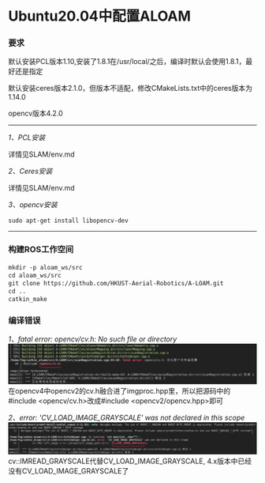 # Ubuntu20.04中配置ALOAM

### 要求

默认安装PCL版本1.10,安装了1.8.1在/usr/local/之后，编译时默认会使用1.8.1，最好还是指定

默认安装ceres版本2.1.0，但版本不适配，修改CMakeLists.txt中的ceres版本为1.14.0

opencv版本4.2.0

---

*1、PCL安装*

详情见SLAM/env.md

*2、Ceres安装*

详情见SLAM/env.md

*3、opencv安装*

```
sudo apt-get install libopencv-dev
```

---

### 构建ROS工作空间
```
mkdir -p aloam_ws/src
cd aloam_ws/src
git clone https://github.com/HKUST-Aerial-Robotics/A-LOAM.git
cd ..
catkin_make
```

### 编译错误

*1、fatal error: opencv/cv.h: No such file or directory*
![Alt text](d2d8da0b1775c11afe3ef5d0a5096da.png)
在opencv4中opencv2的cv.h融合进了imgproc.hpp里，所以把源码中的#include <opencv/cv.h>改成#include <opencv2/opencv.hpp>即可

*2、error: 'CV_LOAD_IMAGE_GRAYSCALE' was not declared in this scope*
![Alt text](a8be0d3c5802506a74638df8c00a46b.png)
cv::IMREAD_GRAYSCALE代替CV_LOAD_IMAGE_GRAYSCALE, 4.x版本中已经没有CV_LOAD_IMAGE_GRAYSCALE了